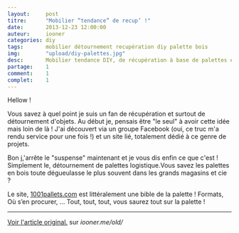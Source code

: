 ```yaml
---
layout: 	post
titre:  	"Mobilier “tendance” de recup’ !"
date:   	2013-12-23 12:00:00
auteur: 	iooner
categories: diy
tags:		mobilier détournement recupération diy palette bois		
img: 		"upload/diy-palettes.jpg"
desc:		Mobilier tendance DIY, de récupération à base de palettes en bois.
partage:	1
comment:	1
complet:	1
---
```

Hellow !

Vous savez à quel point je suis un fan de récupération et surtout de détournement d'objets. Au début je, pensais être "le seul" à avoir cette idée mais loin de là ! J'ai découvert via un groupe Facebook (oui, ce truc m'a rendu service pour une fois !) et un site lié, totalement dédié à ce genre de projets.

Bon j,'arrête le "suspense" maintenant et je vous dis enfin ce que c'est ! Simplement le, détournement de palettes logistique.Vous savez les palettes en bois toute dégueulasse le plus souvent dans les grands magasins et cie ?

Le site, [1001pallets.com][pallets] est littéralement une bible de la palette ! Formats, Où s’en procurer, … Tout, tout, tout, vous saurez tout sur la palette !
<hr>

[Voir l'article original.][original] sur *iooner.me/old/*


        



[original]:		http://www.iooner.me/old/mobilier-tendance-de-recup/
[pallets]:		http://www.1001pallets.com/




